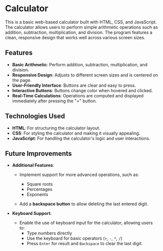 # Calculator

This is a basic web-based calculator built with HTML, CSS, and JavaScript. The calculator allows users to perform simple arithmetic operations such as addition, subtraction, multiplication, and division. The program features a clean, responsive design that works well across various screen sizes.

## Features

- **Basic Arithmetic**: Perform addition, subtraction, multiplication, and division.
- **Responsive Design**: Adjusts to different screen sizes and is centered on the page.
- **User-Friendly Interface**: Buttons are clear and easy to press.
- **Interactive Buttons**: Buttons change color when hovered and clicked.
- **Real-Time Calculations**: Operations are computed and displayed immediately after pressing the "=" button.

## Technologies Used

- **HTML**: For structuring the calculator layout.
- **CSS**: For styling the calculator and making it visually appealing.
- **JavaScript**: For handling the calculator's logic and user interactions.

## Future Improvements

- **Additional Features**:
  - Implement support for more advanced operations, such as:
    - Square roots
    - Percentages
    - Exponents

  - Add a **backspace button** to allow deleting the last entered digit.

- **Keyboard Support**:
  - Enable the use of keyboard input for the calculator, allowing users to:
    - Type numbers directly
    - Use the keyboard for basic operators (`+`, `-`, `*`, `/`)
    - Press `Enter` for result and `Backspace` to clear the last digit.

